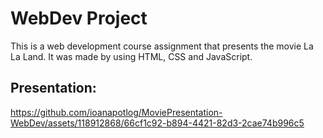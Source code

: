# WebDev Project
This is a web development course assignment that presents the movie La La Land. It was made by using HTML, CSS and JavaScript. 

## Presentation:

https://github.com/ioanapotlog/MoviePresentation-WebDev/assets/118912868/66cf1c92-b894-4421-82d3-2cae74b996c5



